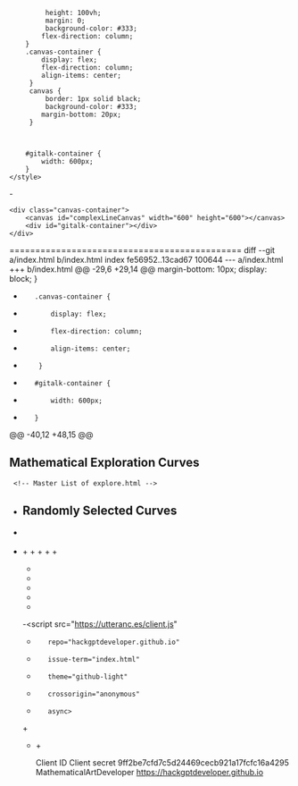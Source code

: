 <!-- Gitalk link  -->
<link rel="stylesheet" href="https://unpkg.com/gitalk/dist/gitalk.css">
<script src="https://unpkg.com/gitalk@latest/dist/gitalk.min.js"></script>
<!-- Include md5 library -->
<script src="https://cdnjs.cloudflare.com/ajax/libs/blueimp-md5/2.10.0/js/md5.min.js"></script>

<div id="gitalk-container"></div>
    <script type="text/javascript">
    var gitalk = new Gitalk({
    clientID: 'Ov23li6P5xCUbC8xa8Zu',
    clientSecret: '9ff2be7cfd7c5d24469cecb921a17fcfc16a4295',
    repo: 'hackgptdeveloper.github.io',
    owner: 'hackgptdeveloper',
    admin: ['hackgptdeveloper'],
    distractionFreeMode: true,
    id: md5(location.pathname),
    });
    gitalk.render('gitalk-container');
</script>

<!-- Gitalk end -->


















             height: 100vh;
             margin: 0;
             background-color: #333;
            flex-direction: column;
        }
        .canvas-container {
            display: flex;
            flex-direction: column;
            align-items: center;
         }
         canvas {
             border: 1px solid black;
             background-color: #333;
            margin-bottom: 20px;
         }



        #gitalk-container {
            width: 600px;
        }
    </style>




 <body>
-    <canvas id="complexLineCanvas" width="600" height="600"></canvas>





    <div class="canvas-container">
        <canvas id="complexLineCanvas" width="600" height="600"></canvas>
        <div id="gitalk-container"></div>
    </div>
     


<!-- Gitalk link  -->
<link rel="stylesheet" href="https://unpkg.com/gitalk/dist/gitalk.css">
<script src="https://unpkg.com/gitalk@latest/dist/gitalk.min.js"></script>
<!-- Include md5 library -->
<script src="https://cdnjs.cloudflare.com/ajax/libs/blueimp-md5/2.10.0/js/md5.min.js"></script>

<div id="gitalk-container"></div>
    <script type="text/javascript">
    var gitalk = new Gitalk({
    clientID: 'Ov23li6P5xCUbC8xa8Zu',
    clientSecret: '9ff2be7cfd7c5d24469cecb921a17fcfc16a4295',
    repo: 'hackgptdeveloper.github.io',
    owner: 'hackgptdeveloper',
    admin: ['hackgptdeveloper'],
    distractionFreeMode: true,
    id: md5(location.pathname),
    });
    gitalk.render('gitalk-container');
</script>

<!-- Gitalk end -->





=============================================
diff --git a/index.html b/index.html
index fe56952..13cad67 100644
--- a/index.html
+++ b/index.html
@@ -29,6 +29,14 @@
             margin-bottom: 10px;
             display: block;
         }
+        .canvas-container {
+            display: flex;
+            flex-direction: column;
+            align-items: center;
+         }
+        #gitalk-container {
+            width: 600px;
+        }
     </style>
 <!-- Google tag (gtag.js) --> <script async src="https://www.googletagmanager.com/gtag/js?id=G-GEX61LPT08"></script> <script>   window.dataLayer = window.dataLayer || [];   function gtag(){dataLayer.push(arguments);}   gtag('js', new Date());   gtag('config', 'G-GEX61LPT08'); </script> </head>
 <body>
@@ -40,12 +48,15 @@
     <h2>Mathematical Exploration Curves</h2>
     
     <!-- Master List of explore.html -->
+    <div class="canvas-container">
     <div id="master-list-container" class="frame-container"></div>
 
     <h2>Randomly Selected Curves</h2>
     
     <!-- Randomly selected HTML files -->
     <div id="random-list-container" class="frame-container"></div>
+    <div id="gitalk-container"></div>
+    </div>
 
     <script>
         document.addEventListener("contextmenu", function(event) { event.preventDefault(); });
@@ -122,6 +133,8 @@
 'double_hypotrochoid_rotating.html', 
 'double_hypotrochoid_rotating_offset_explore.html', 
 'double_motion.html', 
+'double_motion_color.html', 
+'double_motion_explore.html', 
 'double_moving.html', 
 'double_moving2.html', 
 'double_ngon_explore.html', 
@@ -257,7 +270,6 @@
 'pentagon_star_full.html', 
 'pentapentagon.html', 
 'petal_add_epicycloid_explore.html', 
-'pythogarean_tree/tree.html', 
 'quart_motion.html', 
 'random_chasing_line2.html', 
 'random_chasing_line3.html', 
@@ -308,6 +320,7 @@
 'sinewave_root_multiple.html', 
 'sinsoidal5.html', 
 'sinusoidal.html', 
+'sinusoidal_plane.html', 
 'solid_torus.html', 
 'sphere.html', 
 'spherical_sinusoid.html', 
@@ -412,20 +425,27 @@
         const randomFiles = getRandomFiles(htmlFiles, 4, 'explore');
         renderHtmlFiles(randomFiles, 'random-list-container');
     </script>
+<!-- Gitalk link  -->
+<link rel="stylesheet" href="https://unpkg.com/gitalk/dist/gitalk.css">
+<script src="https://unpkg.com/gitalk@latest/dist/gitalk.min.js"></script>
+<!-- Include md5 library -->
+<script src="https://cdnjs.cloudflare.com/ajax/libs/blueimp-md5/2.10.0/js/md5.min.js"></script>
 
-
-
-
-
-
-<script src="https://utteranc.es/client.js"
-        repo="hackgptdeveloper.github.io"
-        issue-term="index.html"
-        theme="github-light"
-        crossorigin="anonymous"
-        async>
+<div id="gitalk-container"></div>
+    <script type="text/javascript">
+    var gitalk = new Gitalk({
    clientID: 'Ov23li6P5xCUbC8xa8Zu',
    clientSecret: '9ff2be7cfd7c5d24469cecb921a17fcfc16a4295',
+    repo: 'hackgptdeveloper.github.io',
+    owner: 'hackgptdeveloper',
+    admin: ['hackgptdeveloper'],
+    distractionFreeMode: true,
+    id: md5(location.pathname),
+    });
+    gitalk.render('gitalk-container');
 </script>
 
+<!-- Gitalk end -->
 </body>
 </html>
 
Client ID
Client secret
9ff2be7cfd7c5d24469cecb921a17fcfc16a4295
MathematicalArtDeveloper
https://hackgptdeveloper.github.io
